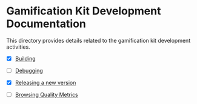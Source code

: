 # Gamification Kit Development Documentation

This directory provides details related to the gamification kit development activities.

- [x] [Building](./build.md)
- [ ] [Debugging](./debug.md)
- [x] [Releasing a new version](./release.md)
- [ ] [Browsing Quality Metrics](./quality-metrics.md)

